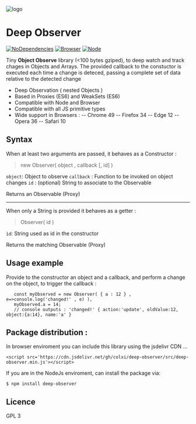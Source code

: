 ![logo](https://cdn.rawgit.com/colxi/deep-observer/37e057bb/logo.png)

# Deep Observer
[![NoDependencies](https://img.shields.io/badge/dependencies-none-green.svg)](https://github.com/colxi/midi-parser-js)
[![Browser](https://img.shields.io/badge/browser-compatible-blue.svg)](https://github.com/colxi/midi-parser-js)
[![Node](https://img.shields.io/badge/node-compatible-brightgreen.svg)](https://www.npmjs.com/package/midi-parser-js)

Tiny **Object Observe** library (<100 bytes gziped), to deep watch and track chages in Objects and Arrays. The provided callback to the constuctor is executed each time a change is deteced, passing a complete set of data relative to the detected change

 
- Deep Observation ( nested Objects )
- Based in Proxies (ES6) and WeakSets (ES6)
- Compatible with Node and Browser
- Compatible with all JS primitive types
- Wide support in Browsers : 
-- Chrome 49
-- Firefox 34
-- Edge 12
-- Opera 36
-- Safari 10

## Syntax
When at least two arguments are passed, it behaves as a Constructor :
> new Observer( object , callback [, id] )

`object`: Object to observe
`callback` : Function to be invoked on object changes
`id` : (optional) String to associate to the Observable

Returns an Observable (Proxy)

---
When only a String is provided it behaves as a getter :
> Observer( id )

`ìd`: String used as id in the constructor

Returns the matching Observable (Proxy)



## Usage example 

Provide to the constructor an object and a callback, and perform a change on the object, to trigger the callback : 

```
   const myObserved = new Observer( { a : 12 } , e=>console.log('changed!' , e) ),
   myObserved.a = 14; 
   // console outputs : 'changed!' { action:'update', oldValue:12, object:{a:14}, name:'a' }
```

## Package distribution :

In browser enviroment you can include this library using the jsdelivr CDN ...

```<script src='https://cdn.jsdelivr.net/gh/colxi/deep-observer/src/deep-observer.min.js'></script>```

If you are in the NodeJs enviroment, can install the package via:

```$ npm install deep-observer```


## Licence 
GPL 3